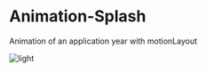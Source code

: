 
# Animation-Splash
Animation of an application year with motionLayout

![light](https://user-images.githubusercontent.com/17255545/121241963-a032d180-c861-11eb-9450-58e6b8f07daf.gif)
